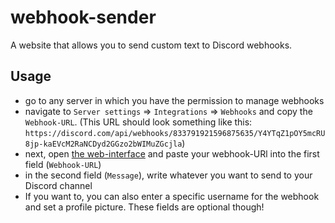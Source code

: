 # webhook-sender

A website that allows you to send custom text to Discord webhooks. 

## Usage

* go to any server in which you have the permission to manage webhooks
* navigate to `Server settings` => `Integrations` => `Webhooks` and copy the `Webhook-URL`. (This URL should look something like this: `https://discord.com/api/webhooks/833791921596875635/Y4YTqZ1pOY5mcRU8jp-kaEVcM2RaNCDyd2GGzo2bWIMuZGcjla`)
* next, open [the web-interface](https://jcw05.ml/webhook-sender) and paste your webhook-URl into the first field (`Webhook-URL`)
* in the second field (`Message`), write whatever you want to send to your Discord channel
* If you want to, you can also enter a specific username for the webhook and set a profile picture. These fields are optional though!
